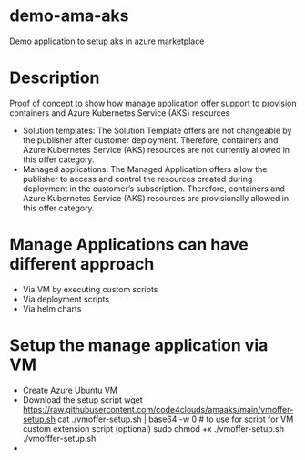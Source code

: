 # demo-ama-aks
Demo application to setup aks in azure marketplace

# Description 
Proof of concept to show how manage application offer support to provision containers and Azure Kubernetes Service (AKS) resources
- Solution templates: 
The Solution Template offers are not changeable by the publisher after customer deployment. Therefore, containers and Azure Kubernetes Service (AKS) resources are not currently allowed in this offer category.
- Managed applications: 
The Managed Application offers allow the publisher to access and control the resources created during deployment in the customer’s subscription. Therefore, containers and Azure Kubernetes Service (AKS) resources are provisionally allowed in this offer category.

# Manage Applications can have different approach 
- Via VM by executing custom scripts 
- Via deployment scripts 
- Via helm charts 

# Setup the manage application via VM 
- Create Azure Ubuntu VM
- Download the setup script
wget https://raw.githubusercontent.com/code4clouds/amaaks/main/vmoffer-setup.sh
cat ./vmoffer-setup.sh | base64 -w 0 # to use for script for VM custom extension script (optional)
sudo chmod +x ./vmoffer-setup.sh
 ./vmofffer-setup.sh
- 
